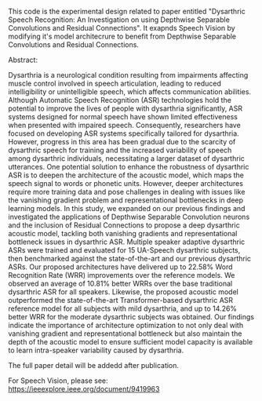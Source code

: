 This code is the experimental design related to paper entitled "Dysarthric Speech Recognition: An Investigation on using Depthwise Separable Convolutions and Residual Connections". It exapnds Speech Vision by modifying it's model architecrure to benefit from Depthwise Separable Convolutions and Residual Connections. 

Abstract:

Dysarthria is a neurological condition resulting from impairments affecting muscle control involved in speech articulation, leading to reduced intelligibility or unintelligible speech, which affects communication abilities. Although Automatic Speech Recognition (ASR) technologies hold the potential to improve the lives of people with dysarthria significantly, ASR systems designed for normal speech have shown limited effectiveness when presented with impaired speech. Consequently, researchers have focused on developing ASR systems specifically tailored for dysarthria. However, progress in this area has been gradual due to the scarcity of dysarthric speech for training and the increased variability of speech among dysarthric individuals, necessitating a larger dataset of dysarthric utterances. One potential solution to enhance the robustness of dysarthric ASR is to deepen the architecture of the acoustic model, which maps the speech signal to words or phonetic units. However, deeper architectures require more training data and pose challenges in dealing with issues like the vanishing gradient problem and representational bottlenecks in deep learning models. In this study, we expanded on our previous findings and investigated the applications of Depthwise Separable Convolution neurons and the inclusion of Residual Connections to propose a deep dysarthric acoustic model, tackling both vanishing gradients and representational bottleneck issues in dysarthric ASR. Multiple speaker adaptive dysarthric ASRs were trained and evaluated for 15 UA-Speech dysarthric subjects, then benchmarked against the state-of-the-art and our previous dysarthric ASRs. Our proposed architectures have delivered up to 22.58% Word Recognition Rate (WRR) improvements over the reference models. We observed an average of 10.81% better WRRs over the base traditional dysarthric ASR for all speakers. Likewise, the proposed acoustic model outperformed the state-of-the-art Transformer-based dysarthric ASR reference model for all subjects with mild dysarthria, and up to 14.26% better WRR for the moderate dysarthric subjects was obtained. Our findings indicate the importance of architecture optimization to not only deal with vanishing gradient and representational bottleneck but also maintain the depth of the acoustic model to ensure sufficient model capacity is available to learn intra-speaker variability caused by dysarthria.

The full paper detail will be addedd after publication.

For Speech Vision, please see: https://ieeexplore.ieee.org/document/9419963

